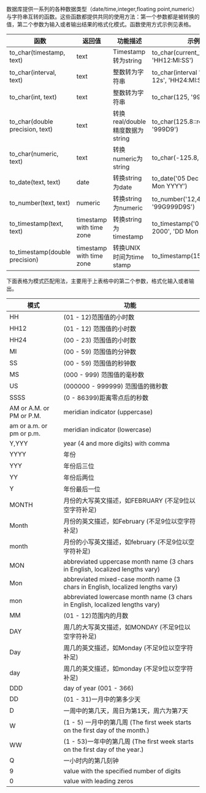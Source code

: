 数据库提供一系列的各种数据类型（date/time,integer,floating point,numeric）与字符串互转的函数。这些函数都提供共同的使用方法：第一个参数都是被转换的值，第二个参数为输入或者输出结果的格式化模式。函数使用方式示例见表格。

| 函数               | 返回值                     | 功能描述                          | 示例                      | 结果                     |
| ---------------- | -------------------------- | --------------------------------- | ----------------------- | ----------------------- |
| to_char(timestamp, text)          | text                       | Timestamp转为string              | to_char(current_timestamp,   'HH12:MI:SS')     | 03:24:43                 |
| to_char(interval, text)           | text                       | 整数转为字符串                    | to_char(interval   '15h 2m 12s', 'HH24:MI:SS') | 15:02:12                 |
| to_char(int, text)                | text                       | 整数转为字符串                    | to_char(125,   '999')                          | 125                      |
| to_char(double   precision, text) | text                       | 转换real/double 精度数据为string | to_char(125.8::real,   '999D9')                | 125.8                    |
| to_char(numeric, text)            | text                       | 转换numeric为string              | to_char(-125.8,   '999D99S')                   | 125.80-                  |
| to_date(text, text)               | date                       | 转换string为date                 | to_date('05 Dec 2000',   'DD Mon YYYY')        | 2000-12-05               |
| to_number(text, text)             | numeric                    | 转换string为numeric              | to_number('12,454.8-',   '99G999D9S')          | -12454.8                 |
| to_timestamp(text, text)          | timestamp   with time zone | 转换string为timestamp            | to_timestamp('05 Dec 2000',   'DD Mon YYYY')   | 2000-12-05   00:00:00+08 |
| to_timestamp(double   precision)  | timestamp   with time zone | 转换UNIX时间为time stamp         | to_timestamp(1550475093)                       | 2019-02-18   15:31:33+08 |



下面表格为模式匹配用法，主要用于上表格中的第二个参数，格式化输入或者输出。

| 模式                     | 功能                                                         |
| ------------------------ | ---------------------------------------------------- |
| HH                       | (01 - 12)范围值的小时数                                        |
| HH12                     | (01 - 12)   范围值的小时数                                     |
| HH24                     | (00 - 23)   范围值的小时数                                     |
| MI                       | (00 - 59)   范围值的分钟数                                     |
| SS                       | (00 - 59)   范围值的秒钟数                                     |
| MS                       | (000 - 999)   范围值的毫秒数                                   |
| US                       | (000000 - 999999)   范围值的微秒数                             |
| SSSS                     | (0 - 86399)距离零点后的秒数                                    |
| AM or A.M. or PM or P.M. | meridian   indicator (uppercase)                             |
| am or a.m. or pm or p.m. | meridian   indicator (lowercase)                             |
| Y,YYY                    | year (4   and more digits) with comma                        |
| YYYY                     | 年份                                                         |
| YYY                      | 年份后三位                                                   |
| YY                       | 年份后两位                                                   |
| Y                        | 年份最后一位                                                 |
| MONTH                    | 月份的大写英文描述，如FEBRUARY (不足9位以空字符补足)         |
| Month                    | 月份的英文描述，如February (不足9位以空字符补足)             |
| month                    | 月份的小写英文描述，如february (不足9位以空字符补足)         |
| MON                      | abbreviated   uppercase month name (3 chars in English, localized lengths vary) |
| Mon                      | abbreviated   mixed-case month name (3 chars in English, localized lengths vary) |
| mon                      | abbreviated   lowercase month name (3 chars in English, localized lengths vary) |
| MM                       | (01 - 12)范围内的月数                                          |
| DAY                      | 周几的大写英文描述，如MONDAY (不足9位以空字符补足)           |
| Day                      | 周几的英文描述，如Monday (不足9位以空字符补足)               |
| day                      | 周几的英文描述，如monday (不足9位以空字符补足)               |
| DDD                      | day of   year (001 - 366)                                      |
| DD                       | (01 - 31)一月中的第多少天                                      |
| D                        | 一周中的第几天，周日为第1天，周六为第7天                   |
| W                        | (1 - 5) 一月中的第几周 (The first week starts on the first day of the month.) |
| WW                       | (1 - 53)一年中的第几周 (The first week starts on the   first day of the year.)|
| Q                        | 一小时内的第几刻钟                                           |
| 9                        | value with the specified number of digits                  |
| 0                        | value with leading zeros                                   |
